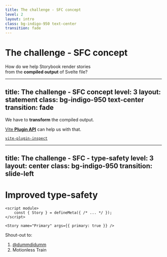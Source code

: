 ```yaml
---
title: The challenge - SFC concept
level: 2
layout: intro
class: bg-indigo-950 text-center
transition: fade
---
```


<h1 class="!text-7xl">
The challenge - <strong>SFC</strong> concept
</h1>
<p class="!mt-6  font-serif text-3xl">
How do we help <logos-storybook-icon /> Storybook render stories<br>
from the <strong>compiled output</strong> of <logos-svelte-icon /> Svelte file?
</p>

---
title: The challenge - SFC concept
level: 3
layout: statement
class: bg-indigo-950 text-center
transition: fade
---

<p class="text-5xl">
We have to <strong>transform</strong> the compiled output.
</p>

<v-click>
<p class="!mt-8 font-serif text-4xl">
<logos-vitejs /> <a href="https://vite.dev/guide/api-plugin#transforming-custom-file-types">Vite <strong>Plugin API</strong></a> can help us with that.
</p>

<p class="!mt-10 text-3xl">
<logos-vitejs /> <a href="https://github.com/antfu-collective/vite-plugin-inspect"><code>vite-plugin-inspect</code></a>
</p>
</v-click>

---
title: The challenge - SFC - type-safety
level: 3
layout: center
class: bg-indigo-950
transition: slide-left
---

# Improved <logos-typescript-icon /> type-safety

```svelte {all|2|5}
<script module>
    const { Story } = defineMeta({ /* ... */ });
</script>

<Story name="Primary" args={{ primary: true }} />
```

<v-click>
<div class="shout-out font-serif text-3xl">

<twemoji-heart-hands /> Shout-out to:

1. <carbon-logo-twitter /> [@dummdidumm](https://x.com/dummdidumm_)
2. <carbon-logo-discord /> Motionless Train

</div>

</v-click>